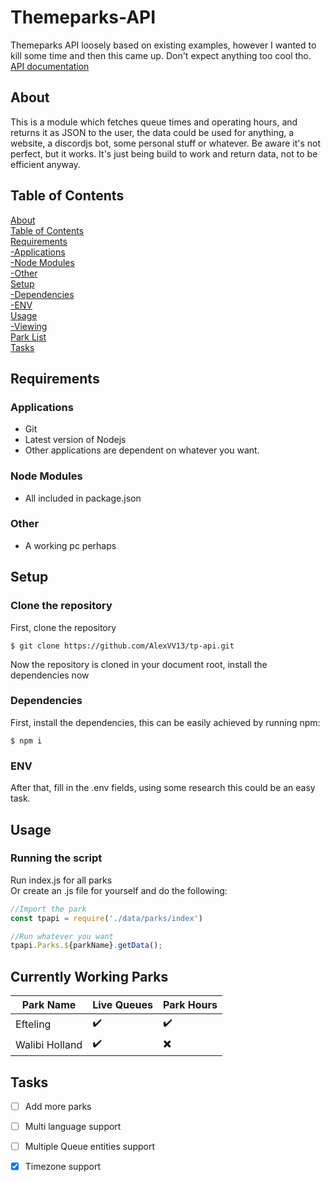 # Themeparks-API
Themeparks API loosely based on existing examples, however I wanted to kill some time and then this came up. Don't expect anything too cool tho.
[API documentation](https://alexvv13.github.io/tp-api "API Documentation")

## About
This is a module which fetches queue times and operating hours, and returns it as JSON to the user, the data could be used for anything, a website, a discordjs bot, some personal stuff or whatever. Be aware it's not perfect, but it works. It's just being build to work and return data, not to be efficient anyway.

## Table of Contents
[About](#about)</br>
[Table of Contents](#table-of-contents)</br>
[Requirements](#requirements)</br>
[  -Applications](#applications)</br>
[  -Node Modules](#node-modules)</br>
[  -Other](#other)</br>
[Setup](#setup)</br>
[  -Dependencies](#dependencies)</br>
[  -ENV](#env)</br>
[Usage](#usage)</br>
[  -Viewing](#viewing)</br>
[Park List](#currently-working-parks)</br>
[Tasks](#tasks)</br>

## Requirements
### Applications
- Git
- Latest version of Nodejs
- Other applications are dependent on whatever you want.

### Node Modules
- All included in package.json

### Other
- A working pc perhaps

## Setup
### Clone the repository
First, clone the repository
``` 
$ git clone https://github.com/AlexVV13/tp-api.git
``` 
Now the repository is cloned in your document root, install the dependencies now
### Dependencies
First, install the dependencies, this can be easily achieved by running npm:</br>
``` 
$ npm i
``` 
### ENV
After that, fill in the .env fields, using some research this could be an easy task. 

## Usage
### Running the script
Run index.js for all parks </br>
Or create an .js file for yourself and do the following: </br>
```javascript
//Import the park
const tpapi = require('./data/parks/index')

//Run whatever you want
tpapi.Parks.${parkName}.getData();
```
   
## Currently Working Parks
Park Name | Live Queues | Park Hours
------------ | ------------- | ----------
Efteling |:heavy_check_mark:|:heavy_check_mark:
Walibi Holland |:heavy_check_mark:|:heavy_multiplication_x:

## Tasks
- [ ] Add more parks
- [ ] Multi language support
- [ ] Multiple Queue entities support
- [x] Timezone support


